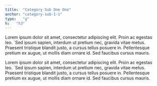 ```yaml
---
title:  "Category Sub One One"
anchor: "category-sub-1-1"
type:   "g"
h:   "h3"
---
```

<div class="col-lg-6">
<p>
    Lorem ipsum dolor sit amet, consectetur adipiscing elit. Proin ac egestas leo. `Sed ipsum sapien, interdum ut pretium nec, gravida vitae metus. Praesent tristique blandit justo, a cursus tellus posuere in. Pellentesque pretium ex augue, ut mollis diam ornare id. Sed faucibus cursus mauris. 
</p>    
</div>
<div class="col-lg-6">
<p>
    Lorem ipsum dolor sit amet, consectetur adipiscing elit. Proin ac egestas leo. `Sed ipsum sapien, interdum ut pretium nec, gravida vitae metus. Praesent tristique blandit justo, a cursus tellus posuere in. Pellentesque pretium ex augue, ut mollis diam ornare id. Sed faucibus cursus mauris. 
</p>    
</div>